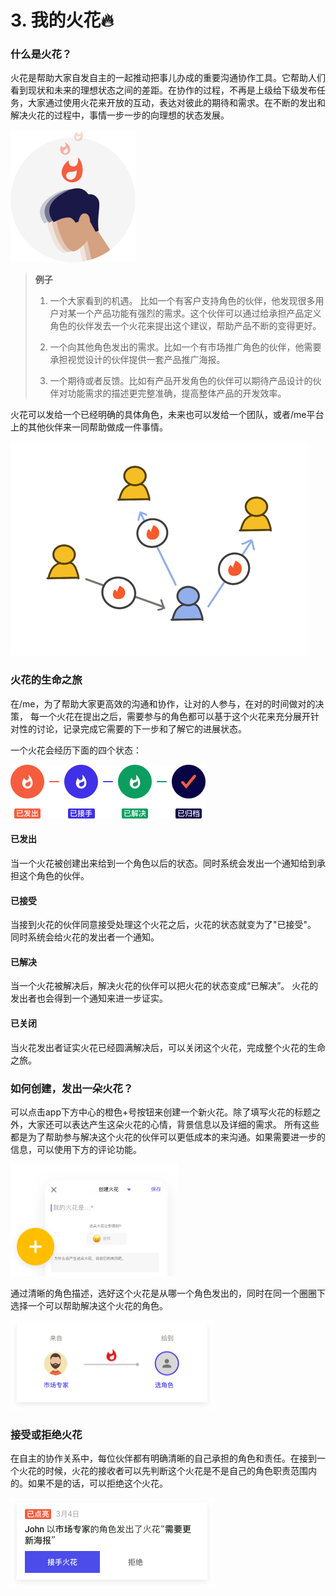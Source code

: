 # 3. 我的火花🔥

### 什么是火花？

火花是帮助大家自发自主的一起推动把事儿办成的重要沟通协作工具。它帮助人们看到现状和未来的理想状态之间的差距。在协作的过程，不再是上级给下级发布任务，大家通过使用火花来开放的互动，表达对彼此的期待和需求。在不断的发出和解决火花的过程中，事情一步一步的向理想的状态发展。

![](../.gitbook/assets/m4-1.png)

> **例子**
>
> 1. 一个大家看到的机遇。 比如一个有客户支持角色的伙伴，他发现很多用户对某一个产品功能有强烈的需求。这个伙伴可以通过给承担产品定义角色的伙伴发去一个火花来提出这个建议，帮助产品不断的变得更好。
>
> 2. 一个向其他角色发出的需求。比如一个有市场推广角色的伙伴，他需要承担视觉设计的伙伴提供一套产品推广海报。
>
> 3. 一个期待或者反馈。比如有产品开发角色的伙伴可以期待产品设计的伙伴对功能需求的描述更完整准确，提高整体产品的开发效率。

火花可以发给一个已经明确的具体角色，未来也可以发给一个团队，或者/me平台上的其他伙伴来一同帮助做成一件事情。

![](../.gitbook/assets/zhang-li-gai-nian.png)

### 火花的生命之旅

在/me，为了帮助大家更高效的沟通和协作，让对的人参与，在对的时间做对的决策， 每一个火花在提出之后，需要参与的角色都可以基于这个火花来充分展开针对性的讨论，记录完成它需要的下一步和了解它的进展状态。

一个火花会经历下面的四个状态：

![](../.gitbook/assets/m4-2s.png)

#### 已发出

当一个火花被创建出来给到一个角色以后的状态。同时系统会发出一个通知给到承担这个角色的伙伴。

#### 已接受

当接到火花的伙伴同意接受处理这个火花之后，火花的状态就变为了"已接受"。 同时系统会给火花的发出者一个通知。

#### 已解决

当一个火花被解决后，解决火花的伙伴可以把火花的状态变成“已解决”。 火花的发出者也会得到一个通知来进一步证实。

#### 已关闭

当火花发出者证实火花已经圆满解决后，可以关闭这个火花，完成整个火花的生命之旅。

### 如何创建，发出一朵火花？

可以点击app下方中心的橙色+号按钮来创建一个新火花。除了填写火花的标题之外，大家还可以表达产生这朵火花的心情，背景信息以及详细的需求。 所有这些都是为了帮助参与解决这个火花的伙伴可以更低成本的来沟通。如果需要进一步的信息，可以使用下方的评论功能。

![](../.gitbook/assets/m4-3s.png)

通过清晰的角色描述，选好这个火花是从哪一个角色发出的，同时在同一个圈圈下选择一个可以帮助解决这个火花的角色。

![](../.gitbook/assets/m4-4s.png)

### 接受或拒绝火花

在自主的协作关系中，每位伙伴都有明确清晰的自己承担的角色和责任。在接到一个火花的时候，火花的接收者可以先判断这个火花是不是自己的角色职责范围内的。如果不是的话，可以拒绝这个火花。

![](../.gitbook/assets/m4-5-s.png)

